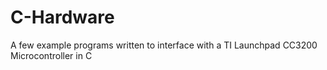 # C-Hardware
A few example programs written to interface with a TI Launchpad CC3200 Microcontroller in C

